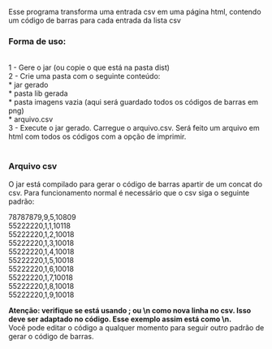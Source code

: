 Esse programa transforma uma entrada csv em uma página html, contendo um código de barras para cada entrada da lista csv
<br>


<h3>Forma de uso:</h3>
<br>
1 - Gere o jar (ou copie o que está na pasta dist)<br>
2 - Crie uma pasta com o seguinte conteúdo:<br>
	* jar gerado<br>
	* pasta lib gerada<br>
	* pasta imagens vazia (aqui será guardado todos os códigos de barras em png)<br>
	* arquivo.csv<br>
3 - Execute o jar gerado. Carregue o arquivo.csv. Será feito um arquivo em html com todos os códigos com a opção de imprimir.<br>
<br>
<h3>Arquivo csv</h3>

O jar está compilado para gerar o código de barras apartir de um concat do csv. Para funcionamento normal é necessário que o csv siga o seguinte padrão:


78787879,9,5,10809<br>
55222220,1,1,10118<br>
55222220,1,2,10018<br>
55222220,1,3,10018<br>
55222220,1,4,10018<br>
55222220,1,5,10018<br>
55222220,1,6,10018<br>
55222220,1,7,10018<br>
55222220,1,8,10018<br>
55222220,1,9,10018<br>

<b>Atenção: verifique se está usando ; ou \n como nova linha no csv. Isso deve ser adaptado no código. Esse exemplo assim está como \n.</b><br>
Você pode editar o código a qualquer momento para seguir outro padrão de gerar o código de barras.